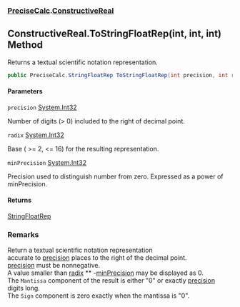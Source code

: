 ### [PreciseCalc](PreciseCalc.md 'PreciseCalc').[ConstructiveReal](PreciseCalc.ConstructiveReal.md 'PreciseCalc.ConstructiveReal')

## ConstructiveReal.ToStringFloatRep(int, int, int) Method

Returns a textual scientific notation representation.

```csharp
public PreciseCalc.StringFloatRep ToStringFloatRep(int precision, int radix, int minPrecision);
```
#### Parameters

<a name='PreciseCalc.ConstructiveReal.ToStringFloatRep(int,int,int).precision'></a>

`precision` [System.Int32](https://docs.microsoft.com/en-us/dotnet/api/System.Int32 'System.Int32')

Number of digits (> 0) included to the right of decimal point.

<a name='PreciseCalc.ConstructiveReal.ToStringFloatRep(int,int,int).radix'></a>

`radix` [System.Int32](https://docs.microsoft.com/en-us/dotnet/api/System.Int32 'System.Int32')

Base ( >= 2, <= 16) for the resulting representation.

<a name='PreciseCalc.ConstructiveReal.ToStringFloatRep(int,int,int).minPrecision'></a>

`minPrecision` [System.Int32](https://docs.microsoft.com/en-us/dotnet/api/System.Int32 'System.Int32')

Precision used to distinguish number from zero. Expressed as a power of minPrecision.

#### Returns
[StringFloatRep](PreciseCalc.StringFloatRep.md 'PreciseCalc.StringFloatRep')

### Remarks
Return a textual scientific notation representation  
accurate to [precision](PreciseCalc.ConstructiveReal.ToStringFloatRep(int,int,int).md#PreciseCalc.ConstructiveReal.ToStringFloatRep(int,int,int).precision 'PreciseCalc.ConstructiveReal.ToStringFloatRep(int, int, int).precision') places to the right of the decimal point.  
[precision](PreciseCalc.ConstructiveReal.ToStringFloatRep(int,int,int).md#PreciseCalc.ConstructiveReal.ToStringFloatRep(int,int,int).precision 'PreciseCalc.ConstructiveReal.ToStringFloatRep(int, int, int).precision') must be nonnegative.  
A value smaller than [radix](PreciseCalc.ConstructiveReal.ToStringFloatRep(int,int,int).md#PreciseCalc.ConstructiveReal.ToStringFloatRep(int,int,int).radix 'PreciseCalc.ConstructiveReal.ToStringFloatRep(int, int, int).radix') ** -[minPrecision](PreciseCalc.ConstructiveReal.ToStringFloatRep(int,int,int).md#PreciseCalc.ConstructiveReal.ToStringFloatRep(int,int,int).minPrecision 'PreciseCalc.ConstructiveReal.ToStringFloatRep(int, int, int).minPrecision') may be displayed as 0.  
The `Mantissa` component of the result is either "0" or exactly [precision](PreciseCalc.ConstructiveReal.ToStringFloatRep(int,int,int).md#PreciseCalc.ConstructiveReal.ToStringFloatRep(int,int,int).precision 'PreciseCalc.ConstructiveReal.ToStringFloatRep(int, int, int).precision') digits long.  
The `Sign` component is zero exactly when the mantissa is "0".